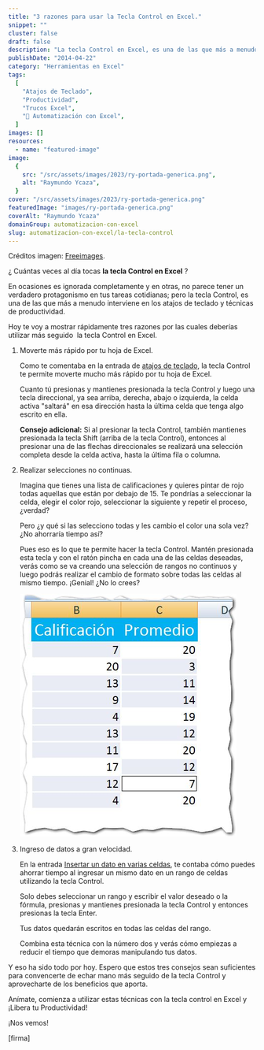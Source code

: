 ```yaml
---
title: "3 razones para usar la Tecla Control en Excel."
snippet: ""
cluster: false
draft: false
description: "La tecla Control en Excel, es una de las que más a menudo interviene en los atajos de teclado y técnicas de productividad."
publishDate: "2014-04-22"
category: "Herramientas en Excel"
tags:
  [
    "Atajos de Teclado",
    "Productividad",
    "Trucos Excel",
    "🤖 Automatización con Excel",
  ]
images: []
resources:
  - name: "featured-image"
image:
  {
    src: "/src/assets/images/2023/ry-portada-generica.png",
    alt: "Raymundo Ycaza",
  }
cover: "/src/assets/images/2023/ry-portada-generica.png"
featuredImage: "images/ry-portada-generica.png"
coverAlt: "Raymundo Ycaza"
domainGroup: automatizacion-con-excel
slug: automatizacion-con-excel/la-tecla-control
---
```


Créditos imagen: [Freeimages](http://www.freeimages.com/photo/176068 "Freeimages").

¿ Cuántas veces al día tocas **la tecla Control en Excel** ?

En ocasiones es ignorada completamente y en otras, no parece tener un verdadero protagonismo en tus tareas cotidianas; pero la tecla Control, es una de las que más a menudo interviene en los atajos de teclado y técnicas de productividad.

Hoy te voy a mostrar rápidamente tres razones por las cuales deberías utilizar más seguido  la tecla Control en Excel.

1. Moverte más rápido por tu hoja de Excel.

   Como te comentaba en la entrada de [atajos de teclado](http://raymundo.me/5), la tecla Control te permite moverte mucho más rápido por tu hoja de Excel.

   Cuanto tú presionas y mantienes presionada la tecla Control y luego una tecla direccional, ya sea arriba, derecha, abajo o izquierda, la celda activa "saltará" en esa dirección hasta la última celda que tenga algo escrito en ella.

   **Consejo adicional:** Si al presionar la tecla Control, también mantienes presionada la tecla Shift (arriba de la tecla Control), entonces al presionar una de las flechas direccionales se realizará una selección completa desde la celda activa, hasta la última fila o columna.

2. Realizar selecciones no continuas.

   Imagina que tienes una lista de calificaciones y quieres pintar de rojo todas aquellas que están por debajo de 15. Te pondrías a seleccionar la celda, elegir el color rojo, seleccionar la siguiente y repetir el proceso, ¿verdad?

   Pero ¿y qué si las selecciono todas y les cambio el color una sola vez? ¿No ahorraría tiempo así?

   Pues eso es lo que te permite hacer la tecla Control. Mantén presionada esta tecla y con el ratón pincha en cada una de las celdas deseadas, verás como se va creando una selección de rangos no continuos y luego podrás realizar el cambio de formato sobre todas las celdas al mismo tiempo. ¡Genial! ¿No lo crees?

   [![la-tecla-control](/src/assets/images/2023/seleccion-con-tecla-control-en-excel1.jpg)](http://raymundoycaza.com/wp-content/uploads/seleccion-con-tecla-control-en-excel1.jpg)

3. Ingreso de datos a gran velocidad.

   En la entrada [Insertar un dato en varias celdas](http://raymundo.me/w), te contaba cómo puedes ahorrar tiempo al ingresar un mismo dato en un rango de celdas utilizando la tecla Control.

   Solo debes seleccionar un rango y escribir el valor deseado o la fórmula, presionas y mantienes presionada la tecla Control y entonces presionas la tecla Enter.

   Tus datos quedarán escritos en todas las celdas del rango.

   Combina esta técnica con la número dos y verás cómo empiezas a reducir el tiempo que demoras manipulando tus datos.

Y eso ha sido todo por hoy. Espero que estos tres consejos sean suficientes para convencerte de echar mano más seguido de la tecla Control y aprovecharte de los beneficios que aporta.

Anímate, comienza a utilizar estas técnicas con la tecla control en Excel y ¡Libera tu Productividad!

¡Nos vemos!

\[firma\]

